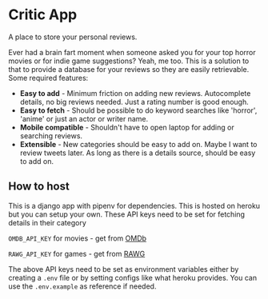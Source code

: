 # Critic App

A place to store your personal reviews.

Ever had a brain fart moment when someone asked you for your top horror movies or for indie game suggestions? Yeah, me too. This is a solution to that to provide a database for your reviews so they are easily retrievable. Some required features:
- **Easy to add** - Minimum friction on adding new reviews. Autocomplete details, no big reviews needed. Just a rating number is good enough.
- **Easy to fetch** - Should be possible to do keyword searches like 'horror', 'anime' or just an actor or writer name.
- **Mobile compatible** - Shouldn't have to open laptop for adding or searching reviews.
- **Extensible** - New categories should be easy to add on. Maybe I want to review tweets later. As long as there is a details source, should be easy to add on.

## How to host

This is a django app with pipenv for dependencies. This is hosted on heroku but you can setup your own.
These API keys need to be set for fetching details in their category

`OMDB_API_KEY` for movies - get from [OMDb](https://www.omdbapi.com/)

`RAWG_API_KEY` for games - get from [RAWG](https://rawg.io/)

The above API keys need to be set as environment variables either by creating a `.env` file or by setting configs like what heroku provides.
You can use the `.env.example` as reference if needed.